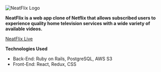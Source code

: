 ![NeatFlix Logo](https://neatflix-seeds.s3.amazonaws.com/nf_logo.png)

**NeatFlix is a web app clone of Netflix that allows subscribed users to experience quality home television services with a wide variety of available videos.**


[NeatFlix Live](https://neatflix.herokuapp.com/#/)

**Technologies Used**

* Back-End: Ruby on Rails, PostgreSQL, AWS S3
* Front-End: React, Redux, CSS


